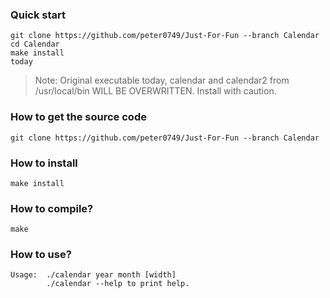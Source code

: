 ### Quick start
```
git clone https://github.com/peter0749/Just-For-Fun --branch Calendar
cd Calendar
make install
today
```

> Note: Original executable today, calendar and calendar2 from /usr/local/bin WILL BE OVERWRITTEN. Install with caution.

### How to get the source code
```
git clone https://github.com/peter0749/Just-For-Fun --branch Calendar
```

### How to install
`make install`

### How to compile?
`make`

### How to use?
```
Usage:  ./calendar year month [width]
        ./calendar --help to print help.
```
